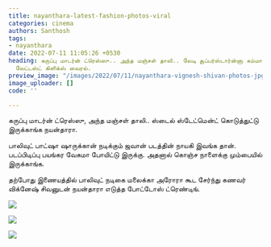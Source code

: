 ```yaml
---
title: nayanthara-latest-fashion-photos-viral
categories: cinema
authors: Santhosh
tags:
- nayanthara
date: 2022-07-11 11:05:26 +0530
heading: கருப்பு மாடர்ன் ட்ரெஸ்ஸு.. அந்த மஞ்சள் தாலி.. லேடி சூப்பர்ஸ்டார்ன்னா சும்மாவா.
  லேட்டஸ்ட் கிளிக்ஸ் வைரல்.
preview_image: "/images/2022/07/11/nayanthara-vignesh-shivan-photos-jpg.jpeg"
image_uploader: []
code: ''

---
```

கருப்பு மாடர்ன் ட்ரெஸ்ஸு, அந்த மஞ்சள் தாலி.. ஸ்டைல் ஸ்டேட்மென்ட் கொடுத்துட்டு இருக்காங்க நயன்தாரா.

பாலிவுட் பாட்ஷா ஷாருக்கான் நடிக்கும் ஜவான் படத்தின் நாயகி இவங்க தான். படப்பிடிப்பு பயங்கர வேகமா போயிட்டு இருக்கு. அதனால் கொஞ்ச நாளைக்கு மும்பையில் இருக்காங்க.

தற்போது இணையத்தில் பாலிவுட் நடிகை மலைக்கா அரோரா கூட சேர்ந்து கணவர் விக்னேஷ் சிவனுடன் நயன்தாரா எடுத்த போட்டோஸ் ட்ரெண்டிங்.

![](/images/2022/07/11/nayanthara-latest-malaika-2-jpg.jpeg)

![](/images/2022/07/11/nayanthara-latest-malaika-1-jpg.jpeg)

![](/images/2022/07/11/nayanthara-latest-malaika-3-jpg.jpeg)
